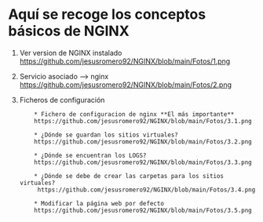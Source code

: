 # Aquí se recoge los conceptos básicos de NGINX

1.  Ver version de NGINX instalado
      https://github.com/jesusromero92/NGINX/blob/main/Fotos/1.png
      
2.  Servicio asociado --> nginx
    https://github.com/jesusromero92/NGINX/blob/main/Fotos/2.png
    
    
3.  Ficheros de configuración
            
            * Fichero de configuracion de nginx **El más importante**
            https://github.com/jesusromero92/NGINX/blob/main/Fotos/3.1.png
   
            * ¿Dónde se guardan los sitios virtuales?
            https://github.com/jesusromero92/NGINX/blob/main/Fotos/3.2.png
   
            * ¿Dónde se encuentran los LOGS?
            https://github.com/jesusromero92/NGINX/blob/main/Fotos/3.3.png
   
            * ¿Dónde se debe de crear las carpetas para los sitios virtuales?
             https://github.com/jesusromero92/NGINX/blob/main/Fotos/3.4.png
   
            * Modificar la página web por defecto
            https://github.com/jesusromero92/NGINX/blob/main/Fotos/3.5.png

